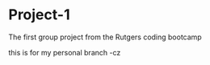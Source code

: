 # Project-1
The first group project from the Rutgers coding bootcamp

this is for my personal branch -cz
